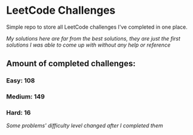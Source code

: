 
# LeetCode Challenges

Simple repo to store all LeetCode challenges I've completed in one place.

<i>My solutions here are far from the best solutions, they are just the first solutions I was able to come up with without any help or reference</i>

## Amount of completed challenges:

### Easy: 108

### Medium: 149

### Hard: 16

<i>Some problems' difficulty level changed after I completed them</i>
